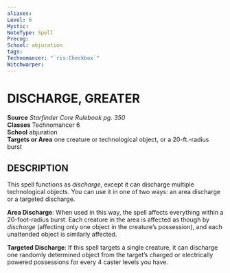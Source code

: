 ```yaml
---
aliases: 
Level: 6
Mystic: 
NoteType: Spell
Precog: 
School: abjuration
tags: 
Technomancer: "`ris:Checkbox`"
Witchwarper: 
---
```

# DISCHARGE, GREATER
**Source** _Starfinder Core Rulebook pg. 350_  
**Classes** Technomancer 6  
**School** abjuration  
**Targets or Area** one creature or technological object, or a 20-ft.-radius burst  

## DESCRIPTION

This spell functions as _discharge_, except it can discharge multiple technological objects. You can use it in one of two ways: an area discharge or a targeted discharge.  
  
**Area Discharge**: When used in this way, the spell affects everything within a 20-foot-radius burst. Each creature in the area is affected as though by _discharge_ (affecting only one object in the creature’s possession), and each unattended object is similarly affected.  
  
**Targeted Discharge**: If this spell targets a single creature, it can discharge one randomly determined object from the target’s charged or electrically powered possessions for every 4 caster levels you have.